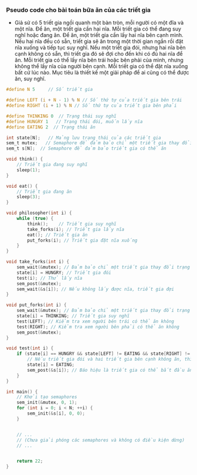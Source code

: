 ### Pseudo code cho bài toán bữa ăn của các triết gia
- Giả sử có 5 triết gia ngồi quanh một bàn tròn, mỗi người có một đĩa và một nĩa. Để ăn, một triết gia cần hai nĩa. Mỗi triết gia có thể đang suy nghĩ hoặc đang ăn. Để ăn, một triết gia cần lấy hai nĩa bên cạnh mình. Nếu hai nĩa đều có sẵn, triết gia sẽ ăn trong một thời gian ngắn rồi đặt nĩa xuống và tiếp tục suy nghĩ. Nếu một triết gia đói, nhưng hai nĩa bên cạnh không có sẵn, thì triết gia đó sẽ đợi cho đến khi có đủ hai nĩa để ăn. Mỗi triết gia có thể lấy nĩa bên trái hoặc bên phải của mình, nhưng không thể lấy nĩa của người bên cạnh. Mỗi triết gia có thể đặt nĩa xuống bất cứ lúc nào. Mục tiêu là thiết kế một giải pháp để ai cũng có thể được ăn, suy nghĩ.


```C
#define N 5     // Số triết gia

#define LEFT (i + N - 1) % N // Số thứ tự của triết gia bên trái
#define RIGHT (i + 1) % N // Số thứ tự của triết gia bên phải

#define THINKING 0  // Trạng thái suy nghĩ
#define HUNGRY 1   // Trạng thái đói, muốn lấy nĩa
#define EATING 2  // Trạng thái ăn

int state[N];   // Mảng lưu trạng thái của các triết gia
sem_t mutex;   // Semaphore để đảm bảo chỉ một triết gia thay đổi trạng thái tại một thời điểm
sem_t s[N];  // Semaphore để đảm bảo triết gia có thể ăn

void think() {
    // Triết gia đang suy nghĩ
    sleep(1);
}

void eat() {
    // Triết gia đang ăn
    sleep(3);
}

void philosopher(int i) {
    while (true) {
        think();    // Triết gia suy nghĩ
        take_forks(i); // Triết gia lấy nĩa
        eat(); // Triết gia ăn
        put_forks(i); // Triết gia đặt nĩa xuống
    }
}

void take_forks(int i) {
    sem_wait(&mutex); // Đảm bảo chỉ một triết gia thay đổi trạng thái tại một thời điểm
    state[i] = HUNGRY; // Triết gia đói
    test(i); // Thử lấy nĩa
    sem_post(&mutex);
    sem_wait(&s[i]); // Nếu không lấy được nĩa, triết gia đợi
}

void put_forks(int i) {
    sem_wait(&mutex); // Đảm bảo chỉ một triết gia thay đổi trạng thái tại một thời điểm
    state[i] = THINKING; // Triết gia suy nghĩ
    test(LEFT); // Kiểm tra xem người bên trái có thể ăn không
    test(RIGHT); // Kiểm tra xem người bên phải có thể ăn không
    sem_post(&mutex);
}

void test(int i) {
    if (state[i] == HUNGRY && state[LEFT] != EATING && state[RIGHT] != EATING) {
        // Nếu triết gia đói và hai triết gia bên cạnh không ăn, thì triết gia có thể bắt đầu ăn
        state[i] = EATING;
        sem_post(&s[i]); // Báo hiệu là triết gia có thể bắt đầu ăn
    }
}

int main() {
    // Khởi tạo semaphores
    sem_init(&mutex, 0, 1);
    for (int i = 0; i < N; ++i) {
        sem_init(&s[i], 0, 0);
    }


    // ...
    // (Chưa giải phóng các semaphores và không có điều kiện dừng)
    // ...


    return 22;
}

```

